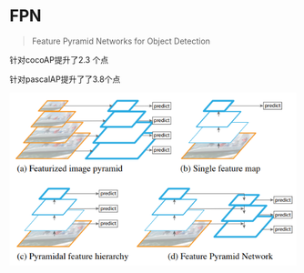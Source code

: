 # FPN

> Feature Pyramid Networks for Object Detection



针对cocoAP提升了2.3 个点

针对pascalAP提升了了3.8个点

![image-20241023095540201](assets/image-20241023095540201.png)